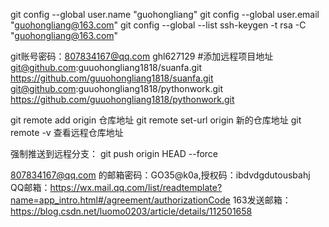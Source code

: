 git config --global user.name "guohongliang"
git config --global user.email "guohongliang@163.com"
git config --global --list
ssh-keygen -t rsa -C "guohongliang@163.com"

git账号密码：807834167@qq.com ghl627129
#添加远程项目地址
git@github.com:guuohongliang1818/suanfa.git
https://github.com/guuohongliang1818/suanfa.git
git@github.com:guuohongliang1818/pythonwork.git
https://github.com/guuohongliang1818/pythonwork.git

git remote add origin 仓库地址
git remote set-url origin 新的仓库地址
git remote -v 查看远程仓库地址

强制推送到远程分支：
git push origin HEAD --force



807834167@qq.com 的邮箱密码：GO35@k0a,授权码：ibdvdgdutousbahj
QQ邮箱：https://wx.mail.qq.com/list/readtemplate?name=app_intro.html#/agreement/authorizationCode
163发送邮箱：https://blog.csdn.net/luomo0203/article/details/112501658
